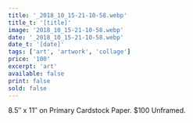 ```yaml
---
title: '_2018_10_15-21-10-58.webp'
title_t: '[title]'
image: '2018_10_15-21-10-58.webp'
date: '_2018_10_15-21-10-58.webp'
date_t: '[date]'
tags: ['art', 'artwork', 'collage']
price: '100'
excerpt: 'art'
available: false
print: false
sold: false
---
```



8.5″ x 11″ on Primary Cardstock Paper.
$100 Unframed.
